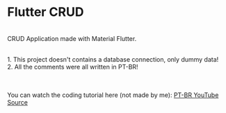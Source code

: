 # Flutter CRUD

<br/> CRUD Application made with Material Flutter.

<br/> 1. This project doesn't contains a database connection, only dummy data!
<br/> 2. All the comments were all written in PT-BR! 

<br/>
<br/> You can watch the coding tutorial here (not made by me): <a href="https://youtu.be/ViahqKZzZ7Y"> PT-BR YouTube Source </a>
